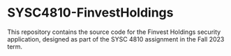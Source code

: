 # SYSC4810-FinvestHoldings
This repository contains the source code for the Finvest Holdings security application, designed as part of the SYSC 4810 assignment in the Fall 2023 term.
